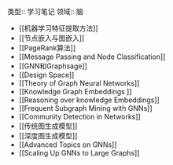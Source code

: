 类型:: 学习笔记
领域:: 脑

- [[机器学习特征提取方法]]
- [[节点嵌入与图嵌入]]
- [[PageRank算法]]
- [[Message Passing and Node Classification]]
- [[GNN和Graphsage]]
- [[Design Space]]
- [[Theory of Graph Neural Networks]]
- [[Knowledge Graph Embeddings ]]
- [[Reasoning over knowledge Embeddings]]
- [[Frequent Subgraph Mining with GNNs]]
- [[Community Detection in Networks]]
- [[传统图生成模型]]
- [[深度图生成模型]]
- [[Advanced Topics on GNNs]]
- [[Scaling Up GNNs to Large Graphs]]